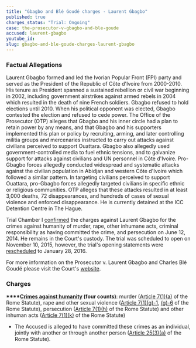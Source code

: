 ```yaml
---
title: "Gbagbo and Blé Goudé charges - Laurent Gbagbo"
published: true
charges_status: "Trial: Ongoing"
case: the-prosecutor-v-gbagbo-and-ble-goude
accused: laurent-gbagbo
youtube_id:
slug: gbagbo-and-ble-goude-charges-laurent-gbagbo
---
```


### Factual Allegations

Laurent Gbagbo formed and led the Ivorian Popular Front (FPI) party and served as the President of the Republic of Côte d'Ivoire from 2000-2010. His tenure as President spanned a sustained rebellion or civil war beginning in 2002, including government airstrikes against armed rebels in 2004 which resulted in the death of nine French soldiers. Gbagbo refused to hold elections until 2010. When his political opponent was elected, Gbagbo contested the election and refused to cede power. The Office of the Prosecutor (OTP) alleges that Gbagbo and his inner circle had a plan to retain power by any means, and that Gbagbo and his supporters implemented this plan or policy by recruiting, arming, and later controlling militia groups and mercenaries instructed to carry out attacks against civilians perceived to support Ouattara. Gbagbo also allegedly used government-controlled media to fuel ethnic tensions, and to galvanize support for attacks against civilians and UN personnel in Côte d'Ivoire. Pro-Gbagbo forces allegedly conducted widespread and systematic attacks against the civilian population in Abidjan and western Côte d'Ivoire which followed a similar pattern. In targeting civilians perceived to support Ouattara, pro-Gbagbo forces allegedly targeted civilians in specific ethnic or religious communities. OTP alleges that these attacks resulted in at least 3,000 deaths, 72 disappearances, and hundreds of cases of sexual violence and enforced disappearance. He is currently detained at the ICC Detention Centre in The Hague.

Trial Chamber I [confirmed](http://www.icc-cpi.int/iccdocs/doc/doc1783399.pdf) the charges against Laurent Gbagbo for the crimes against humanity of murder, rape, other inhumane acts, criminal responsibility as having committed the crime, and persecution on June 12, 2014. He remains in the Court's custody. The trial was scheduled to open on November 10, 2015, however, the trial's opening statements were [rescheduled](https://www.icc-cpi.int/iccdocs/doc/doc2130650.pdf) to January 28, 2016.

For more information on the Prosecutor v. Laurent Gbagbo and Charles Blé Goudé please visit the Court's [website](http://www.icc-cpi.int/en_menus/icc/situations%20and%20cases/situations/icc0211/related%20cases/icc02110111/Pages/icc02110111.aspx).

### Charges

**[](http://www.casematrixnetwork.org/case-m/klamberg-commentary/rome-statute/#c1171)****[Crimes against humanity](http://www.casematrixnetwork.org/case-m/klamberg-commentary/rome-statute/#c1171) (four counts)**: murder ([Article 7(1)(a)](http://www.casematrixnetwork.org/cmn-knowledge-hub/klamberg-commentary/elements-of-crime/#c2286) of the Rome Statute), rape and other sexual violence ([Article 7(1)(g)-1](http://www.casematrixnetwork.org/cmn-knowledge-hub/klamberg-commentary/elements-of-crime/#c2292), [(g)-6](http://www.casematrixnetwork.org/cmn-knowledge-hub/klamberg-commentary/elements-of-crime/#c2297) of the Rome Statute), persecution ([Article 7(1)(h)](http://www.casematrixnetwork.org/cmn-knowledge-hub/klamberg-commentary/elements-of-crime/#c2298) of the Rome Statute) and other inhuman acts ([Article 7(1)(k)](http://www.casematrixnetwork.org/cmn-knowledge-hub/klamberg-commentary/elements-of-crime/#c2301) of the Rome Statute)

*   The Accused is alleged to have committed these crimes as an individual, jointly with another or through another person ([Article 25(3)(a)](http://www.casematrixnetwork.org/case-m/klamberg-commentary/rome-statute/#c1198) of the Rome Statute).

